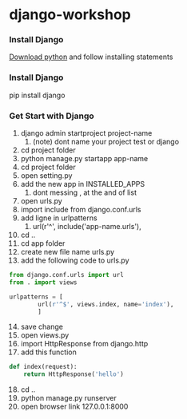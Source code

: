 # django-workshop
### Install Django
[Download python](https://www.python.org/downloads/)
and follow installing statements
### Install Django
pip install django
### Get Start with Django
1. django admin startproject project-name
   1. (note) dont name your project test or django
2. cd project folder
3. python manage.py startapp  app-name
4. cd project folder
5. open setting.py
6. add the new app in INSTALLED_APPS
   1. dont messing , at the and of list
7. open urls.py
8. import include from django.conf.urls
9. add ligne in urlpatterns
   1. url(r'^', include('app-name.urls'),
10. cd ..
11. cd app folder
12. create new file name urls.py
13. add the following code to urls.py

```python
from django.conf.urls import url
from . import views

urlpatterns = [
        url(r'^$', views.index, name='index'),
        ]
```

14. save change
15. open views.py
16. import HttpResponse from django.http
17. add this function

```python
def index(request):
    return HttpResponse('hello')
```
18. cd ..
19. python manage.py runserver
20. open browser link 127.0.0.1:8000

